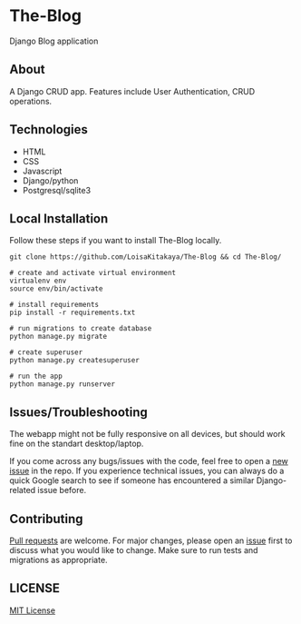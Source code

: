 # The-Blog
Django Blog application
## About
A Django CRUD app. Features include User Authentication, CRUD operations.

## Technologies
- HTML
- CSS
- Javascript
- Django/python
- Postgresql/sqlite3

## Local Installation
Follow these steps if you want to install The-Blog locally.

```
git clone https://github.com/LoisaKitakaya/The-Blog && cd The-Blog/

# create and activate virtual environment
virtualenv env
source env/bin/activate

# install requirements
pip install -r requirements.txt

# run migrations to create database
python manage.py migrate

# create superuser
python manage.py createsuperuser

# run the app
python manage.py runserver
```

## Issues/Troubleshooting
The webapp might not be fully responsive on all devices, but should work fine on the standart desktop/laptop.

If you come across any bugs/issues with the code, feel free to open a [new issue](<https://github.com/LoisaKitakaya/The-Blog/issues>) in the repo. If you experience technical issues, you can always do a quick Google search to see if someone has encountered a similar Django-related issue before.

## Contributing
[Pull requests](<https://github.com/LoisaKitakaya/The-Blog/pulls>) are welcome. For major changes, please open an [issue](<https://github.com/LoisaKitakaya/The-Blog/issues>) first to discuss what you would like to change. Make sure to run tests and migrations as appropriate.

## LICENSE
[MIT License](https://github.com/LoisaKitakaya/The-Blog/blob/main/LICENSE)
